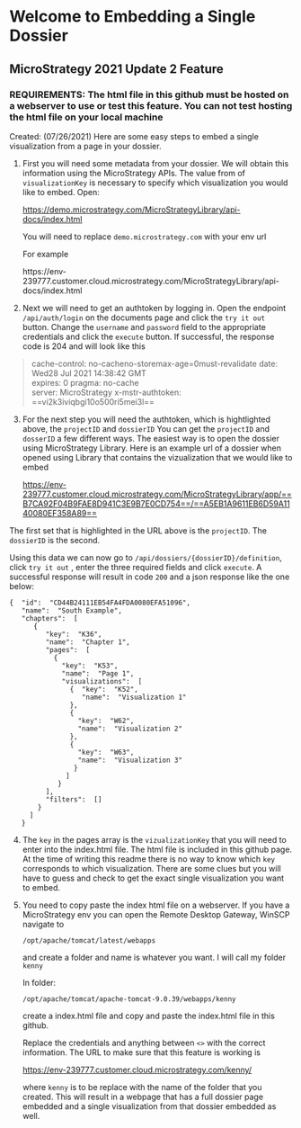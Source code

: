 # Welcome to Embedding a Single Dossier

## MicroStrategy 2021 Update 2 Feature

### REQUIREMENTS: The html file in this github must be hosted on a webserver to use or test this feature. You can not test hosting the html file on your local machine

Created: (07/26/2021)
Here are some easy steps to embed a single visualization from a page in your dossier.
1.  First you will need some metadata from your dossier. We will obtain this information using the MicroStrategy APIs. The value from of `visualizationKey` is necessary to specify which visualization you would like to embed.	Open:

	https://demo.microstrategy.com/MicroStrategyLibrary/api-docs/index.html 

	You will need to replace `demo.microstrategy.com` with your env url

	For example

	https://env-			239777.customer.cloud.microstrategy.com/MicroStrategyLibrary/api-docs/index.html

2. Next we will need to get an authtoken by logging in. Open the endpoint `/api/auth/login` on the documents page and click the `try it out` button. Change the `username` and `password` field to the appropriate credentials and click the `execute` button. If successful, the response code is 204 and will look like this

>cache-control: no-cacheno-storemax-age=0must-revalidate 
>date: Wed28 Jul 2021 14:38:42 GMT  
>expires: 0  pragma: no-cache  
>server: MicroStrategy x-mstr-authtoken: ==vi2k3iviqbgi10o500ri5mei3l==


3. For the next step you will need the authtoken, which is hightlighted above, the `projectID` and `dossierID` You can get the `projectID` and `dosserID` a few different ways. The easiest way is to open the dossier using MicroStrategy Library. Here is an example url of a dossier when opened using Library that contains the vizualization that we would like to embed 

	https://env-239777.customer.cloud.microstrategy.com/MicroStrategyLibrary/app/==B7CA92F04B9FAE8D941C3E9B7E0CD754==/==A5EB1A9611EB6D59A1140080EF358A89==

The first set that is highlighted in the URL above is the `projectID`. The `dossierID` is the second.

Using this data we can now go to `/api/dossiers/{dossierID}/definition`, click `try it out` , enter the three required fields and click `execute`. A successful response will result in code `200` and a json response like the one below:

```
{  "id":  "CD44B24111EB54FA4FDA0080EFA51096",  
   "name":  "South Example",  
   "chapters":  [  
      {  
         "key":  "K36",  
         "name":  "Chapter 1",  
         "pages":  [  
           {  
             "key":  "K53",  
             "name":  "Page 1",  
             "visualizations":  [  
               {  "key":  "K52",  
                  "name":  "Visualization 1"  
               },  
               {  
                 "key":  "W62",  
                 "name":  "Visualization 2"  
               },  
               {  
                 "key":  "W63",  
                 "name":  "Visualization 3"  
                }  
              ]  
            }  
         ],  
         "filters":  []  
       }  
     ]  
   }
```
4. The `key` in the pages array is the `vizualizationKey` that you will need to enter into the index.html file. The html file is included in this github page. At the time of writing this readme there is no way to know which `key` corresponds to which visualization. There are some clues but you will have to guess and check to get the exact single visualization you want to embed.

5.  You need to copy paste the index html file on a webserver. If you have a MicroStrategy env you can open the Remote Desktop Gateway, WinSCP navigate to 

	`/opt/apache/tomcat/latest/webapps`

	and create a folder and name is whatever you want. I will call my folder `kenny`

	In folder:

	`/opt/apache/tomcat/apache-tomcat-9.0.39/webapps/kenny`

	create a index.html file and copy and paste the index.html file in this github.

	Replace the credentials and anything between `<>` with the correct information. The URL to make sure that this feature is working is 

	https://env-239777.customer.cloud.microstrategy.com/kenny/

	where `kenny` is to be replace with the name of the folder that you created. This will result in a webpage that has a full dossier page embedded and a single visualization from that dossier embedded as well.